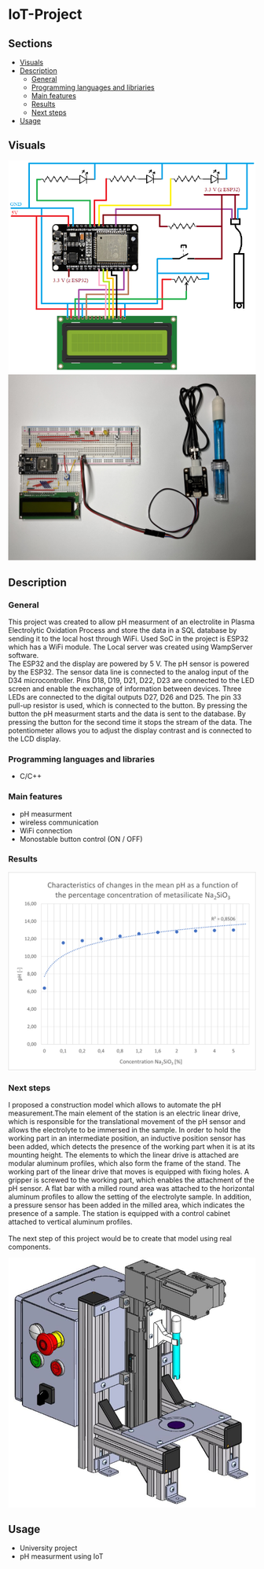 
# IoT-Project
## Sections

 - [Visuals](#visuals)
 - [Description](#description)
	 - [General](#general)
	 - [Programming languages and libriaries](#programming-languages-and-libraries)
	 - [Main features](#main-features)
   - [Results](#results)
   - [Next steps](#next-steps)
 - [Usage](#usage)

## Visuals

![screenshot](visuals/skrin_schematu_ukladu.PNG "layout diagram")
![screenshot](visuals/zdj_ukladu2.jpg)


## Description

### General

This project was created to allow pH measurment of an electrolite in Plasma Electrolytic Oxidation Process
and store the data in a SQL database by sending it to the local host through WiFi. 
Used SoC in the project is ESP32 which has a WiFi module. The Local server was created using WampServer software. <br>
The ESP32 and the display are powered by 5 V. The pH sensor is powered by the ESP32.
The sensor data line is connected to the analog input of the D34 microcontroller.
Pins D18, D19, D21, D22, D23 are connected to the LED screen and enable the exchange of information between devices.
Three LEDs are connected to the digital outputs D27, D26 and D25. The pin 33 pull-up resistor is used, which is connected to the button.
By pressing the button the pH measurment starts and the data is sent to the database.
By pressing the button for the second time it stops the stream of the data.
The potentiometer allows you to adjust the display contrast and is connected to the LCD display.

### Programming languages and libraries

 - C/C++

### Main features

- pH measurment
- wireless communication
- WiFi connection
- Monostable button control (ON / OFF)

### Results

![screenshot](visuals/plott.png)

### Next steps

I proposed a construction model which allows to automate the pH measurement.The main element of the station is an electric linear drive,
which is responsible for the translational movement of the pH sensor and allows the electrolyte to be immersed in the sample. 
In order to hold the working part in an intermediate position, an inductive position sensor has been added, which detects the presence of the working part 
when it is at its mounting height. The elements to which the linear drive is attached are modular aluminum profiles, which also form the frame of the stand. 
The working part of the linear drive that moves is equipped with fixing holes. A gripper is screwed to the working part, which enables the attachment of the pH sensor.
A flat bar with a milled round area was attached to the horizontal aluminum profiles to allow the setting of the electrolyte sample. 
In addition, a pressure sensor has been added in the milled area, which indicates the presence of a sample. The station is equipped with a control cabinet attached to vertical aluminum profiles. <br><br>
The next step of this project would be to create that model using real components.

![screenshot](visuals/model_stanowiska1.JPG)

## Usage

 - University project
 - pH measurment using IoT
